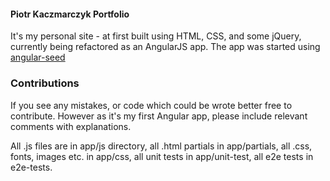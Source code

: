 #### Piotr Kaczmarczyk Portfolio

It's my personal site - at first built using HTML, CSS, and some jQuery, currently being refactored as an AngularJS app.
The app was started using [angular-seed](https://github.com/angular/angular-seed)

### Contributions

If you see any mistakes, or code which could be wrote better free to contribute. However as it's my first Angular app, please include relevant comments with explanations.

All .js files are in app/js directory,
all .html partials in app/partials,
all .css, fonts, images etc. in app/css,
all unit tests in app/unit-test,
all e2e tests in e2e-tests.